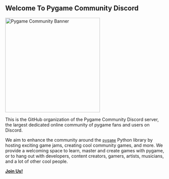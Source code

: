 ## Welcome To Pygame Community Discord

<img src="https://user-images.githubusercontent.com/65417594/150978711-583ebd68-d644-4a16-a161-52e8cbd3097b.png" align="center" alt="Pygame Community Banner" height=300>

This is the GitHub organization of the Pygame Community Discord server, the largest dedicated online community of pygame fans and users on Discord.

We aim to enhance the community around the [`pygame`](https://www.github.com/pygame/pygame) Python library by hosting exciting game jams, creating cool community games, and more.
We provide a welcoming space to learn, master and create games with pygame, or to hang out with developers, content creators, gamers, artists, musicians, and a lot of other cool people.

**[Join Us!](https://discord.gg/ZuB2RySPRJ)**
